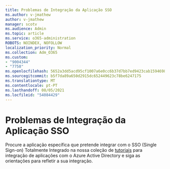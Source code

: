 ```yaml
---
title: Problemas de Integração da Aplicação SSO
ms.author: v-jmathew
author: v-jmathew
manager: scotv
ms.audience: Admin
ms.topic: article
ms.service: o365-administration
ROBOTS: NOINDEX, NOFOLLOW
localization_priority: Normal
ms.collection: Adm_O365
ms.custom:
- "9004344"
- "7758"
ms.openlocfilehash: 5652a3dd5acd95cf1007a6e0cc6b37d7bb7ed9423cab15946983cc2f28bc450c
ms.sourcegitcommit: b5f7da89a650d2915dc652449623c78be6247175
ms.translationtype: MT
ms.contentlocale: pt-PT
ms.lasthandoff: 08/05/2021
ms.locfileid: "54084429"
---
```

# <a name="sso-application-integration-issues"></a>Problemas de Integração da Aplicação SSO

Procure a aplicação específica que pretende integrar com o SSO (Single Sign-on) Totalmente Integrado na nossa coleção de [tutoriais](https://docs.microsoft.com/azure/active-directory/saas-apps/tutorial-list) para integração de aplicações com o Azure Active Directory e siga as orientações para refletir a sua integração.
